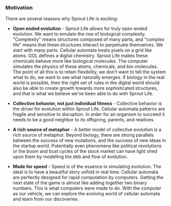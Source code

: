 ### Motivation

There are several reasons why Sprout Life is exciting:

- **Open ended evolution** - Sprout Life allows for truly open ended evolution. We want to emulate the rise of biological complexity. "Complexity" means structures composed of many parts, and "complex life" means that these structures interact to perpetuate themselves. We start with many parts. Cellular automata treats pixels on a grid like atoms. GOL defines a digital chemistry. Sprout Life makes these chemicals behave more like biological molecules. The computer simulates the physics of these atoms, chemicals, and bio-molecules. The point of all this is to retain flexibility, we don't want to tell the system what to do, we want to see what naturally emerges. If biology in the real world is possible, then the right set of rules in the digital world should also be able to create growth towards more sophisticated structures, and that is what we believe we've been able to do with Sprout Life.

- **Collective behavior, not just individual fitness** - Collective behavior is the driver for evolution within Sprout Life. Cellular automata patterns are fragile and sensitive to disruption. In order for an organism to succeed it needs to be a good neighbor to its offspring, parents, and relatives.

- **A rich source of metaphor** - A better model of collective evolution is a rich source of metaphor. Beyond biology, there are strong parallels between the success of new mutations, and the success of new ideas in the startup world. Potentially even phenomena like political revolutions or the boom and bust cycles of the stock market can have light shed upon them by modelling the ebb and flow of evolution.

- **Made for speed** - Speed is of the essence in simulating evolution. The ideal is to have a beautiful story unfold in real time. Cellular automata are perfectly designed for rapid computation by computers. Getting the next state of the game is almost like adding together two binary numbers. This is what computers were made to do. With the computer as our vehicle, we can explore the evolving world of cellular automata and learn from our discoveries.
